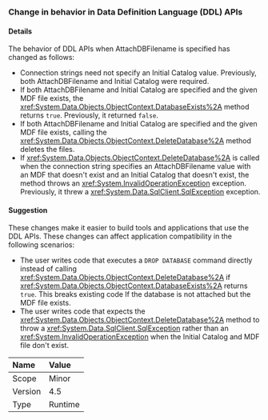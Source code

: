 ### Change in behavior in Data Definition Language (DDL) APIs

#### Details

The behavior of DDL APIs when AttachDBFilename is specified has changed as follows:<ul><li>Connection strings need not specify an Initial Catalog value. Previously, both AttachDBFilename and Initial Catalog were required.</li><li>If both AttachDBFilename and Initial Catalog are specified and the given MDF file exists, the <xref:System.Data.Objects.ObjectContext.DatabaseExists%2A> method returns <code>true</code>. Previously, it returned <code>false</code>.</li><li>If both AttachDBFilename and Initial Catalog are specified and the given MDF file exists, calling the <xref:System.Data.Objects.ObjectContext.DeleteDatabase%2A> method deletes the files.</li><li>If <xref:System.Data.Objects.ObjectContext.DeleteDatabase%2A> is called when the connection string specifies an AttachDBFilename value with an MDF that doesn't exist and an Initial Catalog that doesn't exist, the method throws an <xref:System.InvalidOperationException> exception. Previously, it threw a <xref:System.Data.SqlClient.SqlException> exception.</li></ul>

#### Suggestion

These changes make it easier to build tools and applications that use the DDL APIs. These changes can affect application compatibility in the following scenarios:<ul><li>The user writes code that executes a <code>DROP DATABASE</code> command directly instead of calling <xref:System.Data.Objects.ObjectContext.DeleteDatabase%2A> if <xref:System.Data.Objects.ObjectContext.DatabaseExists%2A> returns <code>true</code>. This breaks existing code If the database is not attached but the MDF file exists.</li><li>The user writes code that expects the <xref:System.Data.Objects.ObjectContext.DeleteDatabase%2A> method to throw a <xref:System.Data.SqlClient.SqlException> rather than an <xref:System.InvalidOperationException> when the Initial Catalog and MDF file don't exist.</li></ul>

| Name    | Value       |
|:--------|:------------|
| Scope   |Minor|
|Version|4.5|
|Type|Runtime|

<!-- TODO: Affected APIs? -->
